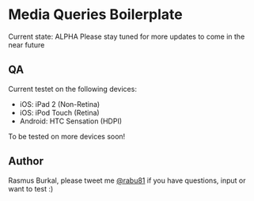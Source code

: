Media Queries Boilerplate
=========================

Current state: ALPHA
Please stay tuned for more updates to come in the near future

QA
--

Current testet on the following devices:

* iOS: iPad 2 (Non-Retina)
* iOS: iPod Touch (Retina)
* Android: HTC Sensation (HDPI)

To be tested on more devices soon!

Author
-------

Rasmus Burkal, please tweet me [@rabu81][1] if you have questions, input or want to test :)

[1]: http://twitter.com/#!/rabu81